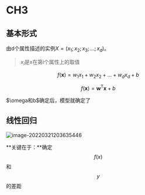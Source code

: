 # CH3

## 基本形式

由d个属性描述的实例$X=(x_1;x_2;x_3;...;x_d)$。

> $x_i$是x在第i个属性上的取值

$$
f(\boldsymbol{x})=w_{1} x_{1}+w_{2} x_{2}+\ldots+w_{d} x_{d}+b
$$

$$
f(\boldsymbol{x})=\boldsymbol{w}^{\mathrm{T}} \boldsymbol{x}+b
$$

$\omega和b$确定后，模型就确定了

## 线性回归

![image-20220321203635446](https://cdn.jsdelivr.net/gh/xinwuyun/pictures@main/2022/03/21/c8618cbaf8f7381b98e36140e31ef562-image-20220321203635446-4a00e0.png)

**关键在于：**确定$$f(x)$$和$$y$$的差距

